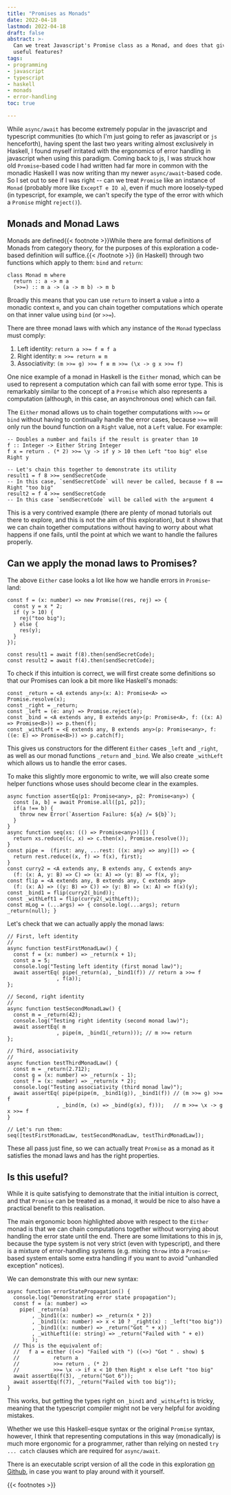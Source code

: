 ```yaml
---
title: "Promises as Monads"
date: 2022-04-18
lastmod: 2022-04-18
draft: false
abstract: >-
  Can we treat Javascript's Promise class as a Monad, and does that give us any
  useful features?
tags:
- programming
- javascript
- typescript
- haskell
- monads
- error-handling
toc: true

---
```


While `async/await` has become extremely popular in the javascript and
typescript communities (to which I'm just going to refer as javascript
or `js` henceforth), having spent the last two years writing almost
exclusively in Haskell, I found myself irritated with the ergonomics
of error handling in javascript when using this paradigm. Coming back
to js, I was struck how old `Promise`-based code I had written had far
more in common with the monadic Haskell I was now writing than my newer
`async/await`-based code. So I
set out to see if I was right -- can we treat `Promise` like an instance
of `Monad` (probably more like `ExceptT e IO a`), even if much more
loosely-typed (in typescript, for example, we can't specify the type of
the error with which a `Promise` might `reject()`).

## Monads and Monad Laws

Monads are defined{{< footnote >}}While there are formal definitions of
Monads from category theory, for the purposes of this exploration a
code-based definition will suffice.{{< /footnote >}} (in Haskell) through
two functions which apply to them: `bind` and `return`:

    class Monad m where
      return :: a -> m a
      (>>=) :: m a -> (a -> m b) -> m b

Broadly this means that you can use `return` to insert a value `a` into
a monadic context `m`, and you can chain together computations which
operate on that inner value using `bind` (or `>>=`).

There are three monad laws with which any instance of the `Monad`
typeclass must comply:

1. Left identity: `return a >>= f ≡ f a`
2. Right identity: `m >>= return ≡ m`
3. Associativity: `(m >>= g) >>= f ≡ m >>= (\x -> g x >>= f)`

One nice example of a monad in Haskell is the `Either` monad, which can
be used to represent a computation which can fail with some error type.
This is remarkably similar to the concept of a `Promise` which also
represents a computation (although, in this case, an asynchronous one)
which can fail.

The `Either` monad allows us to chain together computations with `>>=`
or `bind` without having to continually handle the error cases, because
`>>=` will only run the bound function on a `Right` value, not a `Left`
value. For example:

    -- Doubles a number and fails if the result is greater than 10
    f :: Integer -> Either String Integer
    f x = return . (* 2) >>= \y -> if y > 10 then Left "too big" else Right y

    -- Let's chain this together to demonstrate its utility
    result1 = f 8 >>= sendSecretCode
    -- In this case, `sendSecretCode` will never be called, because f 8 == Right "too big"
    result2 = f 4 >>= sendSecretCode
    -- In this case `sendSecretCode` will be called with the argument 4

This is a very contrived example (there are plenty of monad tutorials
out there to explore, and this is not the aim of this exploration), but
it shows that we can chain together computations without having to worry
about what happens if one fails, until the point at which we want to
handle the failures properly.

## Can we apply the monad laws to Promises?

The above `Either` case looks a lot like how we handle errors in
`Promise`-land:

    const f = (x: number) => new Promise((res, rej) => {
      const y = x * 2;
      if (y > 10) {
        rej("too big");
      } else {
        res(y);
      }
    });

    const result1 = await f(8).then(sendSecretCode);
    const result2 = await f(4).then(sendSecretCode);

To check if this intuition is correct, we will first create some
definitions so that our Promises can look a bit more like Haskell's
monads:

    const _return = <A extends any>(x: A): Promise<A> => Promise.resolve(x);
    const _right = _return;
    const _left = (e: any) => Promise.reject(e);
    const _bind = <A extends any, B extends any>(p: Promise<A>, f: ((x: A) => Promise<B>)) => p.then(f);
    const _withLeft = <E extends any, B extends any>(p: Promise<any>, f: ((e: E) => Promise<B>)) => p.catch(f);

This gives us constructors for the different `Either` cases `_left` and
`_right`, as well as our monad functions `_return` and `_bind`. We also
create `_withLeft` which allows us to handle the error cases.

To make this slightly more ergonomic to write, we will also create some
helper functions whose uses should become clear in the examples.

    async function assertEq(p1: Promise<any>, p2: Promise<any>) {
      const [a, b] = await Promise.all([p1, p2]);
      if(a !== b) {
        throw new Error(`Assertion Failure: ${a} /= ${b}`);
      }
    }
    async function seq(xs: (() => Promise<any>)[]) {
      return xs.reduce((c, x) => c.then(x), Promise.resolve());
    }
    const pipe =  (first: any, ...rest: ((x: any) => any)[]) => {
      return rest.reduce((x, f) => f(x), first);
    }
    const curry2 = <A extends any, B extends any, C extends any>
      (f: (x: A, y: B) => C) => (x: A) => (y: B) => f(x, y);
    const flip = <A extends any, B extends any, C extends any>
      (f: (x: A) => ((y: B) => C)) => (y: B) => (x: A) => f(x)(y);
    const _bind1 = flip(curry2(_bind));
    const _withLeft1 = flip(curry2(_withLeft));
    const mLog = (...args) => { console.log(...args); return _return(null); }

Let's check that we can actually apply the monad laws:

    // First, left identity
    //
    async function testFirstMonadLaw() {
      const f = (x: number) => _return(x + 1);
      const a = 5;
      console.log("Testing left identity (first monad law)");
      await assertEq( pipe(_return(a), _bind1(f)) // return a >>= f
                    , f(a));
    };

    // Second, right identity
    //
    async function testSecondMonadLaw() {
      const m = _return(42);
      console.log("Testing right identity (second monad law)");
      await assertEq( m
                    , pipe(m, _bind1(_return))); // m >>= return
    };

    // Third, associativity
    //
    async function testThirdMonadLaw() {
      const m = _return(2.712);
      const g = (x: number) => _return(x - 1);
      const f = (x: number) => _return(x * 2);
      console.log("Testing associativity (third monad law)");
      await assertEq( pipe(pipe(m, _bind1(g)), _bind1(f)) // (m >>= g) >>= f
                    , _bind(m, (x) => _bind(g(x), f)));   // m >>= \x -> g x >>= f
    }

    // Let's run them:
    seq([testFirstMonadLaw, testSecondMonadLaw, testThirdMonadLaw]);

These all pass just fine, so we can actually treat `Promise` as a monad as it
satisfies the monad laws and has the right properties.

## Is this useful?

While it is quite satisfying to demonstrate that the initial intuition
is correct, and that `Promise` can be treated as a monad, it would be
nice to also have a practical benefit to this realisation.

The main ergonomic boon highlighted above with respect to the `Either`
monad is that we can chain computations together without worrying about
handling the error state until the end. There are some limitations
to this in js, because the type system is not very strict (even with
typescript), and there is a mixture of error-handling systems (e.g.
mixing `throw` into a `Promise`-based system entails some extra handling
if you want to avoid "unhandled exception" notices).

We can demonstrate this with our new syntax:

    async function errorStatePropagation() {
      console.log("Demonstrating error state propagation");
      const f = (a: number) =>
        pipe( _return(a)
            , _bind1((x: number) => _return(x * 2))
            , _bind1((x: number) => x < 10 ? _right(x) : _left("too big"))
            , _bind1((x: number) => _return("Got " + x))
            , _withLeft1((e: string) => _return("Failed with " + e))
            );
      // This is the equivalent of:
      //   f a = either ((<>) "Failed with ") ((<>) "Got " . show) $
      //           return a
      //           >>= return . (* 2)
      //           >>= \x -> if x < 10 then Right x else Left "too big"
      await assertEq(f(3), _return("Got 6"));
      await assertEq(f(7), _return("Failed with too big"));
    }

This works, but getting the types right on `_bind1` and `_withLeft1` is
tricky, meaning that the typescript compiler might not be very helpful
for avoiding mistakes.

Whether we use this Haskell-esque syntax or the original `Promise`
syntax, however, I think that representing computations in this way
(monadically) is much more ergonomic for a programmer, rather than
relying on nested `try ... catch` clauses which are required for
`async/await`.

There is an executable script version of all the code in this exploration
[on Github](https://gist.github.com/gfarrell/d2504d12f85e80a8cc2933d587d320b3),
in case you want to play around with it yourself.

{{< footnotes >}}
